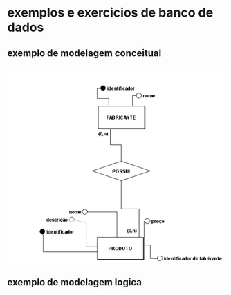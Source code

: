 # exemplos e exercicios de banco de dados
 

## exemplo de modelagem conceitual

![Entidades, atributos e relacionamento](modelagem-conceitual/modelagem-conceitual.png)

## exemplo de modelagem logica